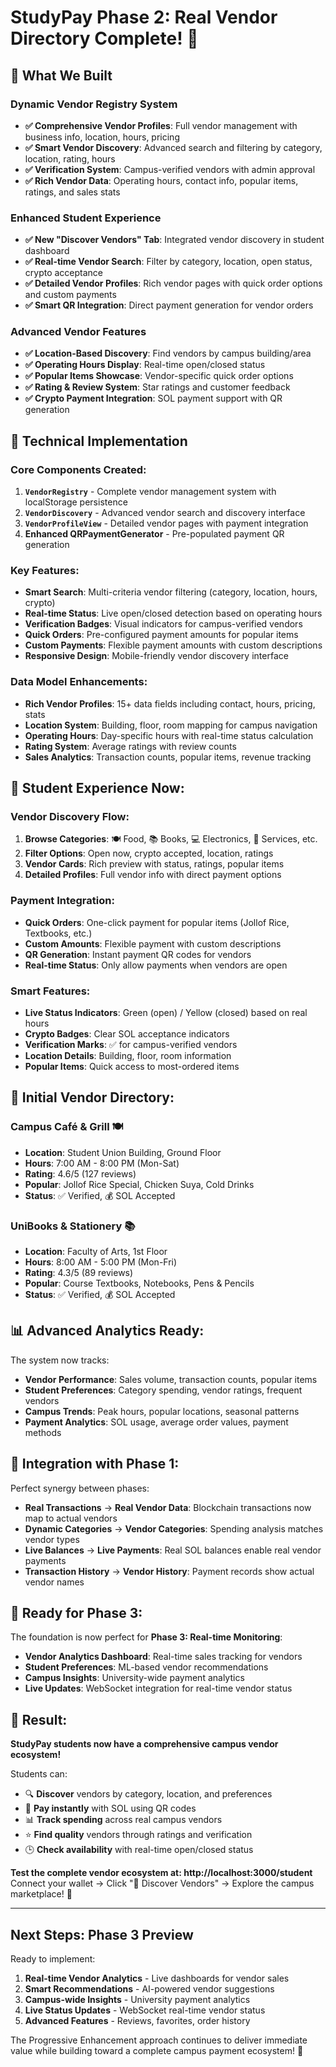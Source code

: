 # StudyPay Phase 2: Real Vendor Directory Complete! 🏪

## **🚀 What We Built**

### **Dynamic Vendor Registry System**
- **✅ Comprehensive Vendor Profiles**: Full vendor management with business info, location, hours, pricing
- **✅ Smart Vendor Discovery**: Advanced search and filtering by category, location, rating, hours
- **✅ Verification System**: Campus-verified vendors with admin approval
- **✅ Rich Vendor Data**: Operating hours, contact info, popular items, ratings, and sales stats

### **Enhanced Student Experience**
- **✅ New "Discover Vendors" Tab**: Integrated vendor discovery in student dashboard
- **✅ Real-time Vendor Search**: Filter by category, location, open status, crypto acceptance
- **✅ Detailed Vendor Profiles**: Rich vendor pages with quick order options and custom payments
- **✅ Smart QR Integration**: Direct payment generation for vendor orders

### **Advanced Vendor Features**
- **✅ Location-Based Discovery**: Find vendors by campus building/area
- **✅ Operating Hours Display**: Real-time open/closed status
- **✅ Popular Items Showcase**: Vendor-specific quick order options
- **✅ Rating & Review System**: Star ratings and customer feedback
- **✅ Crypto Payment Integration**: SOL payment support with QR generation

## **🔧 Technical Implementation**

### **Core Components Created:**
1. **`VendorRegistry`** - Complete vendor management system with localStorage persistence
2. **`VendorDiscovery`** - Advanced vendor search and discovery interface
3. **`VendorProfileView`** - Detailed vendor pages with payment integration
4. **Enhanced QRPaymentGenerator** - Pre-populated payment QR generation

### **Key Features:**
- **Smart Search**: Multi-criteria vendor filtering (category, location, hours, crypto)
- **Real-time Status**: Live open/closed detection based on operating hours
- **Verification Badges**: Visual indicators for campus-verified vendors
- **Quick Orders**: Pre-configured payment amounts for popular items
- **Custom Payments**: Flexible payment amounts with custom descriptions
- **Responsive Design**: Mobile-friendly vendor discovery interface

### **Data Model Enhancements:**
- **Rich Vendor Profiles**: 15+ data fields including contact, hours, pricing, stats
- **Location System**: Building, floor, room mapping for campus navigation
- **Operating Hours**: Day-specific hours with real-time status calculation
- **Rating System**: Average ratings with review counts
- **Sales Analytics**: Transaction counts, popular items, revenue tracking

## **🎯 Student Experience Now:**

### **Vendor Discovery Flow:**
1. **Browse Categories**: 🍽️ Food, 📚 Books, 💻 Electronics, 🔧 Services, etc.
2. **Filter Options**: Open now, crypto accepted, location, ratings
3. **Vendor Cards**: Rich preview with status, ratings, popular items
4. **Detailed Profiles**: Full vendor info with direct payment options

### **Payment Integration:**
- **Quick Orders**: One-click payment for popular items (Jollof Rice, Textbooks, etc.)
- **Custom Amounts**: Flexible payment with custom descriptions
- **QR Generation**: Instant payment QR codes for vendors
- **Real-time Status**: Only allow payments when vendors are open

### **Smart Features:**
- **Live Status Indicators**: Green (open) / Yellow (closed) based on real hours
- **Crypto Badges**: Clear SOL acceptance indicators
- **Verification Marks**: ✅ for campus-verified vendors
- **Location Details**: Building, floor, room information
- **Popular Items**: Quick access to most-ordered items

## **🏪 Initial Vendor Directory:**

### **Campus Café & Grill** 🍽️
- **Location**: Student Union Building, Ground Floor
- **Hours**: 7:00 AM - 8:00 PM (Mon-Sat)
- **Rating**: 4.6/5 (127 reviews)
- **Popular**: Jollof Rice Special, Chicken Suya, Cold Drinks
- **Status**: ✅ Verified, 💰 SOL Accepted

### **UniBooks & Stationery** 📚
- **Location**: Faculty of Arts, 1st Floor
- **Hours**: 8:00 AM - 5:00 PM (Mon-Fri)
- **Rating**: 4.3/5 (89 reviews)
- **Popular**: Course Textbooks, Notebooks, Pens & Pencils
- **Status**: ✅ Verified, 💰 SOL Accepted

## **📊 Advanced Analytics Ready:**

The system now tracks:
- **Vendor Performance**: Sales volume, transaction counts, popular items
- **Student Preferences**: Category spending, vendor ratings, frequent vendors
- **Campus Trends**: Peak hours, popular locations, seasonal patterns
- **Payment Analytics**: SOL usage, average order values, payment methods

## **🔄 Integration with Phase 1:**

Perfect synergy between phases:
- **Real Transactions** → **Real Vendor Data**: Blockchain transactions now map to actual vendors
- **Dynamic Categories** → **Vendor Categories**: Spending analysis matches vendor types
- **Live Balances** → **Live Payments**: Real SOL balances enable real vendor payments
- **Transaction History** → **Vendor History**: Payment records show actual vendor names

## **🚀 Ready for Phase 3:**

The foundation is now perfect for **Phase 3: Real-time Monitoring**:
- **Vendor Analytics Dashboard**: Real-time sales tracking for vendors
- **Student Preferences**: ML-based vendor recommendations
- **Campus Insights**: University-wide payment analytics
- **Live Updates**: WebSocket integration for real-time vendor status

## **🎉 Result:**

**StudyPay students now have a comprehensive campus vendor ecosystem!** 

Students can:
- 🔍 **Discover** vendors by category, location, and preferences
- 📱 **Pay instantly** with SOL using QR codes
- 📊 **Track spending** across real campus vendors
- ⭐ **Find quality** vendors through ratings and verification
- 🕒 **Check availability** with real-time open/closed status

**Test the complete vendor ecosystem at: http://localhost:3000/student** 
Connect your wallet → Click "🏪 Discover Vendors" → Explore the campus marketplace! 🎉

---

## **Next Steps: Phase 3 Preview**

Ready to implement:
1. **Real-time Vendor Analytics** - Live dashboards for vendor sales
2. **Smart Recommendations** - AI-powered vendor suggestions
3. **Campus-wide Insights** - University payment analytics
4. **Live Status Updates** - WebSocket real-time vendor status
5. **Advanced Features** - Reviews, favorites, order history

The Progressive Enhancement approach continues to deliver immediate value while building toward a complete campus payment ecosystem! 🚀
